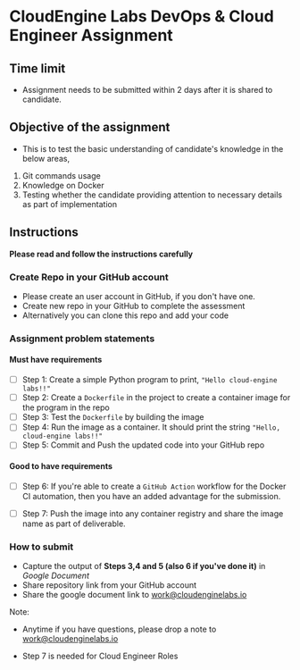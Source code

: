 # CloudEngine Labs DevOps & Cloud Engineer Assignment

## Time limit

- Assignment needs to be submitted within 2 days after it is shared to candidate.

## Objective of the assignment 

- This is to test the basic understanding of candidate's knowledge in the below areas,

1. Git commands usage
2. Knowledge on Docker
3. Testing whether the candidate providing attention to necessary details as part of implementation

## Instructions

**Please read and follow the instructions carefully**

### Create Repo in your GitHub account

- Please create an user account in GitHub, if you don't have one.
- Create new repo in your GitHub to complete the assessment
- Alternatively you can clone this repo and add your code

### Assignment problem statements

#### Must have requirements

- [ ] Step 1: Create a simple Python program to print, `"Hello cloud-engine labs!!"`
- [ ] Step 2: Create a `Dockerfile` in the project to create a container image for the program in the repo
- [ ] Step 3: Test the `Dockerfile` by building the image 
- [ ] Step 4: Run the image as a container. It should print the string `"Hello, cloud-engine labs!!"`
- [ ] Step 5: Commit and Push the updated code into your GitHub repo

#### Good to have requirements

- [ ] Step 6: If you're able to create a `GitHub Action` workflow for the Docker CI automation, then you have an added advantage for the submission.
- [ ] Step 7: Push the image into any container registry and share the image name as part of deliverable.


### How to submit

- Capture the output of **Steps 3,4 and 5 (also 6 if you've done it)** in _Google Document_
- Share repository link from your GitHub account
- Share the google document link to [work@cloudenginelabs.io](mailto:work@cloudenginelabs.io)

Note:

- Anytime if you have questions, please drop a note to [work@cloudenginelabs.io](mailto:work@cloudenginelabs.io)

- Step 7 is needed for Cloud Engineer Roles
